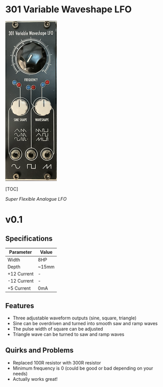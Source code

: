 # 301 Variable Waveshape LFO

![301-0.1-1](Images/301-0.1-1.png)

[TOC]

*Super Flexible Analogue LFO*


# v0.1

## Specifications

|Parameter|Value|
|---------|-----|
|Width|8HP|
|Depth|~15mm|
|+12 Current|-|
|-12 Current|-|
|+5 Current|0mA|

## Features

- Three adjustable waveform outputs (sine, square, triangle)
- Sine can be overdriven and turned into smooth saw and ramp waves
- The pulse width of square can be adjusted
- Triangle wave can be turned to saw and ramp waves

## Quirks and Problems

- Replaced 100R resistor with 300R resistor
- Minimum frequency is 0 (could be good or bad depending on your needs)
- Actually works great!